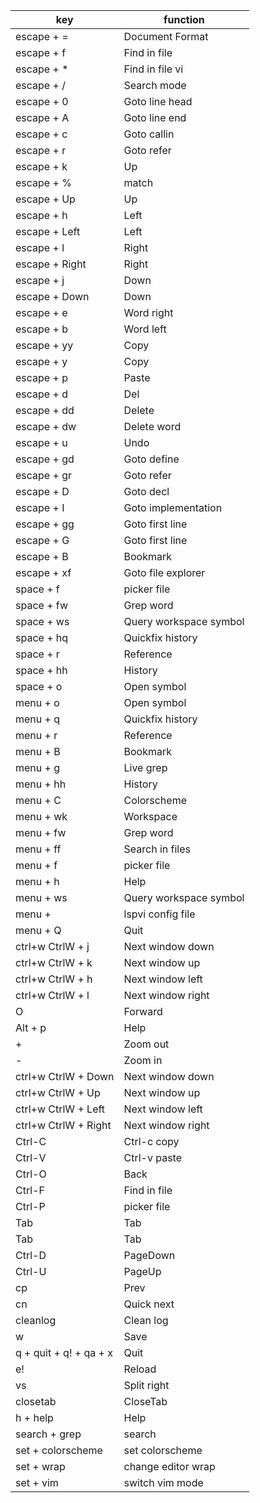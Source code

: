 |key        |function|
|---        |---|
|escape + = |Document Format|
|escape + f |Find in file|
|escape + * |Find in file vi|
|escape + / |Search mode|
|escape + 0 |Goto line head|
|escape + A |Goto line end|
|escape + c |Goto callin|
|escape + r |Goto refer|
|escape + k |Up|
|escape + % |match|
|escape + Up |Up|
|escape + h |Left|
|escape + Left |Left|
|escape + l |Right|
|escape + Right |Right|
|escape + j |Down|
|escape + Down |Down|
|escape + e |Word right|
|escape + b |Word left|
|escape + yy |Copy|
|escape + y |Copy|
|escape + p |Paste|
|escape + d |Del|
|escape + dd |Delete|
|escape + dw |Delete word|
|escape + u |Undo|
|escape + gd |Goto define|
|escape + gr |Goto refer|
|escape + D |Goto decl|
|escape + I |Goto implementation|
|escape + gg |Goto first line|
|escape + G |Goto first line|
|escape + B |Bookmark|
|escape + xf |Goto file explorer|
|space + f  |picker file|
|space + fw |Grep word|
|space + ws |Query workspace symbol|
|space + hq |Quickfix history|
|space + r  |Reference|
|space + hh |History|
|space + o  |Open symbol|
|menu + o   |Open symbol|
|menu + q   |Quickfix history|
|menu + r   |Reference|
|menu + B   |Bookmark|
|menu + g   |Live grep|
|menu + hh  |History|
|menu + C   |Colorscheme|
|menu + wk  |Workspace|
|menu + fw  |Grep word|
|menu + ff  |Search in files|
|menu + f   |picker file|
|menu + h   |Help|
|menu + ws  |Query workspace symbol|
|menu +     |lspvi config file|
|menu + Q   |Quit|
|ctrl+w CtrlW + j |Next window down|
|ctrl+w CtrlW + k |Next window up|
|ctrl+w CtrlW + h |Next window left|
|ctrl+w CtrlW + l |Next window right|
|O          |Forward|
|Alt + p    |Help|
|+          |Zoom out|
|-          |Zoom in|
|ctrl+w CtrlW + Down |Next window down|
|ctrl+w CtrlW + Up |Next window up|
|ctrl+w CtrlW + Left |Next window left|
|ctrl+w CtrlW + Right |Next window right|
|Ctrl-C     |Ctrl-c copy|
|Ctrl-V     |Ctrl-v paste|
|Ctrl-O     |Back|
|Ctrl-F     |Find in file|
|Ctrl-P     |picker file|
|Tab        |Tab|
|Tab        |Tab|
|Ctrl-D     |PageDown|
|Ctrl-U     |PageUp|
|cp         |Prev|
|cn         |Quick next|
|cleanlog   |Clean log|
|w          |Save|
|q + quit + q! + qa + x |Quit|
|e!         |Reload|
|vs         |Split right|
|closetab   |CloseTab|
|h + help   |Help|
|search + grep |search|
|set + colorscheme |set colorscheme|
|set + wrap |change editor wrap|
|set + vim  |switch vim mode|